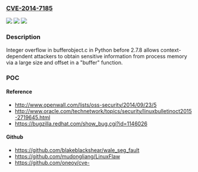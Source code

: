 ### [CVE-2014-7185](https://cve.mitre.org/cgi-bin/cvename.cgi?name=CVE-2014-7185)
![](https://img.shields.io/static/v1?label=Product&message=n%2Fa&color=blue)
![](https://img.shields.io/static/v1?label=Version&message=n%2Fa&color=blue)
![](https://img.shields.io/static/v1?label=Vulnerability&message=n%2Fa&color=brighgreen)

### Description

Integer overflow in bufferobject.c in Python before 2.7.8 allows context-dependent attackers to obtain sensitive information from process memory via a large size and offset in a "buffer" function.

### POC

#### Reference
- http://www.openwall.com/lists/oss-security/2014/09/23/5
- http://www.oracle.com/technetwork/topics/security/linuxbulletinoct2015-2719645.html
- https://bugzilla.redhat.com/show_bug.cgi?id=1146026

#### Github
- https://github.com/blakeblackshear/wale_seg_fault
- https://github.com/mudongliang/LinuxFlaw
- https://github.com/oneoy/cve-

